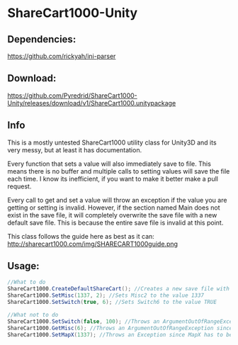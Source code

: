 # ShareCart1000-Unity

## Dependencies:
https://github.com/rickyah/ini-parser


## Download:
https://github.com/Pyredrid/ShareCart1000-Unity/releases/download/v1/ShareCart1000.unitypackage


## Info
This is a mostly untested ShareCart1000 utility class for Unity3D and its very messy, but at least it has documentation.

Every function that sets a value will also immediately save to file.  This means there is no buffer and multiple calls to setting values will save the file each time.  I know its inefficient, if you want to make it better make a pull request.

Every call to get and set a value will throw an exception if the value you are getting or setting is invalid.  However, if the section named Main does not exist in the save file, it will completely overwrite the save file with a new default save file.  This is because the entire save file is invalid at this point.

This class follows the guide here as best as it can: http://sharecart1000.com/img/SHARECART1000guide.png


## Usage:
```C#
//What to do
ShareCart1000.CreateDefaultShareCart(); //Creates a new save file with default data
ShareCart1000.SetMisc(1337, 2); //Sets Misc2 to the value 1337
ShareCart1000.SetSwitch(true, 6); //Sets Switch6 to the value TRUE

//What not to do
ShareCart1000.SetSwitch(false, 100); //Throws an ArgumentOutOfRangeException since there are only 8 switches
ShareCart1000.GetMisc(6); //Throws an ArgumentOutOfRangeException since there are only 4 misc
ShareCart1000.SetMapX(1337); //Throws an Exception since MapX has to be between 0-1023
```
